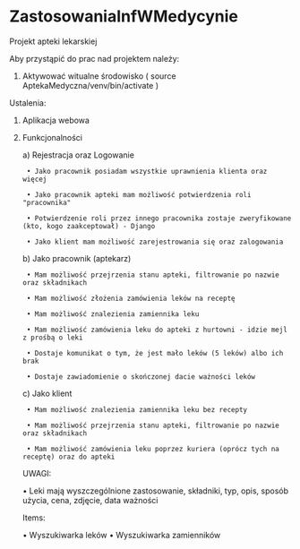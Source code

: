 # ZastosowaniaInfWMedycynie
Projekt apteki lekarskiej

Aby przystąpić do prac nad projektem należy:

1. Aktywować witualne środowisko ( source AptekaMedyczna/venv/bin/activate )

Ustalenia:
1. Aplikacja webowa
2. Funkcjonalności
	
	a) Rejestracja oraz Logowanie
	
		• Jako pracownik posiadam wszystkie uprawnienia klienta oraz więcej
		
		• Jako pracownik apteki mam możliwość potwierdzenia roli "pracownika"
		
		• Potwierdzenie roli przez innego pracownika zostaje zweryfikowane (kto, kogo zaakceptował) - Django
		
		• Jako klient mam możliwość zarejestrowania się oraz zalogowania
		
	b) Jako pracownik (aptekarz)
	
		• Mam możliwość przejrzenia stanu apteki, filtrowanie po nazwie oraz składnikach
		
		• Mam możliwość złożenia zamówienia leków na receptę
		
		• Mam możliwość znalezienia zamiennika leku
		
		• Mam możliwość zamówienia leku do apteki z hurtowni - idzie mejl z prośbą o leki
		
		• Dostaje komunikat o tym, że jest mało leków (5 leków) albo ich brak 
		
		• Dostaje zawiadomienie o skończonej dacie ważności leków
		
	c) Jako klient 
	
		• Mam możliwość znalezienia zamiennika leku bez recepty
		
		• Mam możliwość przejrzenia stanu apteki, filtrowanie po nazwie oraz składnikach
		
		• Mam możliwość zamówienia leku poprzez kuriera (oprócz tych na receptę) oraz do apteki  
		
	UWAGI:
	
	• Leki mają wyszczególnione zastosowanie, składniki, typ, opis, sposób użycia, cena, zdjęcie, data ważności
	
	Items:
	
	• Wyszukiwarka leków
	• Wyszukiwarka zamienników

